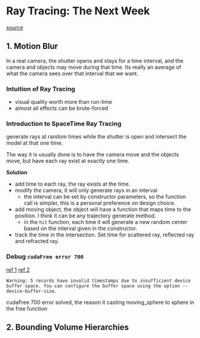 # Ray Tracing: The Next Week

[source](https://raytracing.github.io/books/RayTracingTheNextWeek.html)

## 1. Motion Blur

In a real camera, the shutter opens and stays for a time interval, and the camera and objects may move during that time. Its really an average of what the camera sees over that interval that we want.

### Intuition of Ray Tracing

- visual quality worth more than run-time
- almost all effects can be brute-forced

### Introduction to SpaceTime Ray Tracing

generate rays at random times while the shutter is open and intersect the model at that one time.

The way it is usually done is to have the camera move and the objects move, but have each ray exist at exactly one time.

**Solution**

- add time to each ray, the ray exists at the time.
- modify the camera, it will only generate rays in an interval
    - the interval can be set by constructor parameters, so the function call is simpler, this is a personal preference on design choice.
- add moving object, the object will have a function that maps time to the position. I think it can be any trajectory generate method.
    - in the `hit` function, each time it will generate a new random center based on the interval given in the constructor.
- track the time in the intersection. Set time for scattered ray, reflected ray and refracted ray.

### Debug `cudaFree error 700`

[ref 1](https://stackoverflow.com/questions/58902166/why-do-i-have-insufficient-buffer-space-when-i-put-allocation-code-in-a-functi)
[ref 2](https://stackoom.com/question/3z98w/%E5%B0%86%E5%88%86%E9%85%8D%E4%BB%A3%E7%A0%81%E6%94%BE%E5%9C%A8%E5%87%BD%E6%95%B0%E4%B8%AD%E6%97%B6-%E4%B8%BA%E4%BB%80%E4%B9%88%E6%88%91%E7%9A%84%E7%BC%93%E5%86%B2%E5%8C%BA%E7%A9%BA%E9%97%B4%E4%B8%8D%E8%B6%B3)
```
Warning: 5 records have invalid timestamps due to insufficient device buffer space. You can configure the buffer space using the option --device-buffer-size.
```

cudaFree 700 error solved, the reason it casting moving_sphere to sphere in the free function

## 2. Bounding Volume Hierarchies

